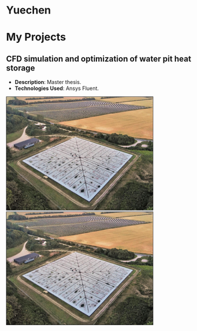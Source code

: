 # Yuechen
# My Projects

## CFD simulation and optimization of water pit heat storage
- **Description**: Master thesis.
- **Technologies Used**: Ansys Fluent.
<img src="https://github.com/YuechenTUM/Yuechen/raw/main/Figures/Dronninglund%20PTES.jpg" alt="Dronninglund PTES" width="400"/>
<img src="https://github.com/YuechenTUM/Yuechen/raw/main/Figures/Dronninglund%20PTES.jpg" alt="Dronninglund Implementation" width="400"/>

